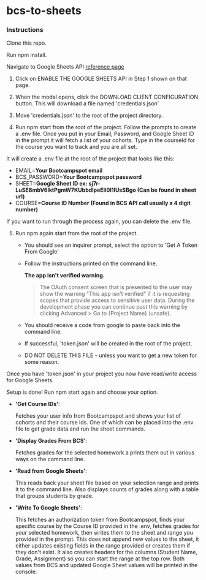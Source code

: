 # bcs-to-sheets

### Instructions

Clone this repo.

Run npm install.

Navigate to Google Sheets API [reference page](https://developers.google.com/sheets/api/quickstart/nodejs)

1. Click on ENABLE THE GOOGLE SHEETS API in Step 1 shown on that page.
2. When the modal opens, click the DOWNLOAD CLIENT CONFIGURATION button. This will download a file named 'credentials.json'
3. Move 'credentials.json' to the root of the project directory.

4. Run npm start from the root of the project. Follow the prompts to create a .env file. Once you put in your Email, Password, and Google Sheet ID in the prompt it will fetch a list of your cohorts. Type in the courseId for the course you want to track and you are all set.

It will create a .env file at the root of the project that looks like this:

- EMAIL=**Your Bootcampspot email**
- BCS_PASSWORD=**Your Bootcampspot password**
- SHEET=**Google Sheet ID ex: sj7r-LuSE8mbV6lktPgmW7KUbbdlpeEIi0I1lUsSBgo (Can be found in sheet url)**
- COURSE=**Course ID Number (Found in BCS API call usually a 4 digit number)**

If you want to run through the process again, you can delete the .env file.

5. Run npm again start from the root of the project.

   - You should see an inquirer prompt, select the option to 'Get A Token From Google'
   - Follow the instructions printed on the command line.

     **The app isn't verified warning.**

     > The OAuth consent screen that is presented to the user may show the warning "This app isn't verified" if it is requesting scopes that provide access to sensitive user data. During the development phase you can continue past this warning by clicking Advanced > Go to {Project Name} (unsafe).

   - You should receive a code from google to paste back into the command line.
   - If successful, 'token.json' will be created in the root of the project.
   - DO NOT DELETE THIS FILE - unless you want to get a new token for some reason.

Once you have 'token.json' in your project you now have read/write access for Google Sheets.

Setup is done! Run npm start again and choose your option.

- **'Get Course IDs'**:

  Fetches your user info from Bootcampspot and shows your list of cohorts and their course ids. One of which can be placed into the .env file to get grade data and run the sheet commands.

- **'Display Grades From BCS'**:

  Fetches grades for the selected homework a prints them out in various ways on the command line.

- **'Read from Google Sheets'**:

  This reads back your sheet file based on your selection range and prints it to the command line.
  Also displays counts of grades along with a table that groups students by grade.

- **'Write To Google Sheets'**:

  This fetches an authorization token from Bootcampspot, finds your specific course by the Course ID provided in the .env, fetches grades for your selected homework, then writes them to the sheet and range you provided in the prompt. This does not append new values to the sheet, it either updates existing fields in the range provided or creates them if they don't exist. It also creates headers for the columns (Student Name, Grade, Assignment) so you can start the range at the top row. Both values from BCS and updated Google Sheet values will be printed in the console.
